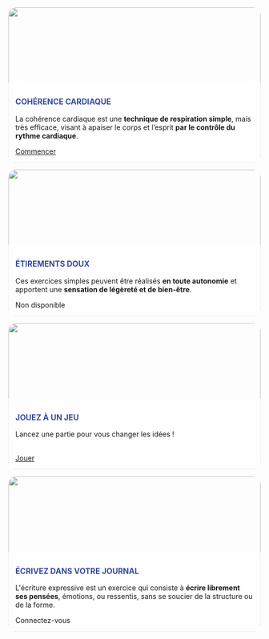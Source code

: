<div class="tileset">
    <div class="tile" style="flex: 8;">
        <img src="{{ ASSET static/detente/coherence_cardiaque.webp }}" alt="" />
        <div>
            <p class="title">Cohérence cardiaque</p>
            <p>La cohérence cardiaque est une <b>technique de respiration simple</b>, mais très efficace, visant à apaiser le corps et l’esprit <b>par le contrôle du rythme cardiaque</b>.</p>
            <div class="buttons">
                <a href="/coherence">Commencer</a>
            </div>
        </div>
    </div>
    <div class="tile" style="flex: 7;">
        <img src="{{ ASSET static/detente/etirements_doux.webp }}" alt="" />
        <div>
            <p class="title">Étirements doux</p>
            <p>Ces exercices simples peuvent être réalisés <b>en toute autonomie</b> et apportent une <b>sensation de légèreté et de bien-être</b>.</p>
            <div class="buttons">
                <a class="disabled">Non disponible</a>
            </div>
        </div>
    </div>
    <div class="tile" style="flex: 5;">
        <img src="{{ ASSET static/detente/jeu_staks.webp }}" alt="" />
        <div>
            <p class="title">Jouez à un jeu</p>
            <p>Lancez une partie pour vous changer les idées !<br><br></p>
            <div class="buttons">
                <a href="https://koromix.dev/test/staks">Jouer</a>
            </div>
        </div>
    </div>
    <div class="tile" style="flex: 8;">
        <img src="{{ ASSET static/detente/ecriture_expressive.webp }}" alt="" />
        <div>
            <p class="title">Écrivez dans votre journal</p>
            <p>L'écriture expressive est un exercice qui consiste à <b>écrire librement ses pensées</b>, émotions, ou ressentis, sans se soucier de la structure ou de la forme.</p>
            <div class="buttons">
                <a class="disabled">Connectez-vous</a>
            </div>
        </div>
    </div>
</div>

<style>
    .tileset {
        display: flex;
        flex-wrap: wrap;
        gap: 1em;
    }
    .tile {
        display: flex;
        position: relative;
        min-width: 40%;
        align-items: end;
        overflow: hidden;
        border-radius: 16px;
    }
    .tile > img {
        position: absolute;
        left: 0;
        top: 0;
        width: 100%;
        height: 100%;
        object-fit: cover;
        object-position: top;
    }
    .tile > div {
        width: 100%;
        margin-top: 150px;
        padding: 1em;
        z-index: 2;
        background: #ffffff88;
        backdrop-filter: blur(16px);
        border-radius: 0 0 16px 16px;
    }
    .tile .title {
        color: #364b9b;
        text-transform: uppercase;
        font-size: 1.1em;
        font-weight: bold;
    }

    @media screen and (max-width: 960px) {
        .tileset { flex-direction: column; }
    }
</style>
